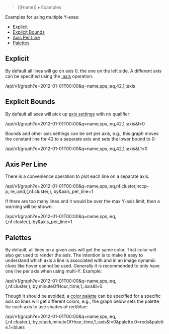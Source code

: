 > [[Home]] ▸ Examples

Examples for using multiple Y-axes:

* [Explicit](#explicit)
* [Explicit Bounds](#explicit-bounds)
* [Axis Per Line](#axis-per-line)
* [Palettes](#palettes)

## Explicit

By default all lines will go on axis 0, the one on the left side. A different axis can be
specified using the [:axis](style-axis) operation.

/api/v1/graph?e=2012-01-01T00:00&q=name,sps,:eq,42,1,:axis

## Explicit Bounds

By default all axes will pick up [axis settings](Graph#y-axis) with no qualifier:

/api/v1/graph?e=2012-01-01T00:00&q=name,sps,:eq,42,1,:axis&l=0

Bounds and other axis settings can be set per axis, e.g., this graph moves the constant line for
42 to a separate axis and sets the lower bound to 0:

/api/v1/graph?e=2012-01-01T00:00&q=name,sps,:eq,42,1,:axis&l.1=0

## Axis Per Line

There is a convenience operation to plot each line on a separate axis.

/api/v1/graph?e=2012-01-01T00:00&q=name,sps,:eq,nf.cluster,nccp-p,:re,:and,(,nf.cluster,),:by&axis_per_line=1

If there are too many lines and it would be over the max Y-axis limit, then a warning will be shown:

/api/v1/graph?e=2012-01-01T00:00&q=name,sps,:eq,(,nf.cluster,),:by&axis_per_line=1

## Palettes

By default, all lines on a given axis will get the same color. That color will also get used to
render the axis. The intention is to make it easy to understand which axis a line is associated
with and in an image dynamic clues like hover cannot be used. Generally it is recommended to
only have one line per axis when using multi-Y. Example:

/api/v1/graph?e=2012-01-01T00:00&q=name,sps,:eq,(,nf.cluster,),:by,minuteOfHour,:time,1,:axis&l=0

Though it should be avoided, a [color palette](Color-Palettes) can be specified for a specific axis so lines will
get different colors, e.g., the graph below sets the palette for each axis to use shades of
red/blue:

/api/v1/graph?e=2012-01-01T00:00&q=name,sps,:eq,(,nf.cluster,),:by,:stack,minuteOfHour,:time,1,:axis&l=0&palette.0=reds&palette.1=blues
